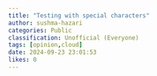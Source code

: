 ```yaml
---
title: "Testing with special characters"
author: sushma-hazari
categories: Public
classification: Unofficial (Everyone)
tags: [opinion,cloud]
date: 2024-09-23 23:01:53 
likes: 0
---
```


